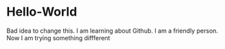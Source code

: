 # Hello-World
Bad idea to change this.
I am learning about Github.  I am a friendly person.
Now I am trying something diffferent

